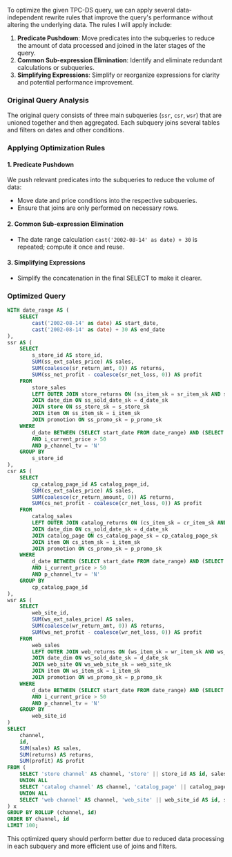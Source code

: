To optimize the given TPC-DS query, we can apply several data-independent rewrite rules that improve the query's performance without altering the underlying data. The rules I will apply include:

1. **Predicate Pushdown**: Move predicates into the subqueries to reduce the amount of data processed and joined in the later stages of the query.
2. **Common Sub-expression Elimination**: Identify and eliminate redundant calculations or subqueries.
3. **Simplifying Expressions**: Simplify or reorganize expressions for clarity and potential performance improvement.

### Original Query Analysis
The original query consists of three main subqueries (`ssr`, `csr`, `wsr`) that are unioned together and then aggregated. Each subquery joins several tables and filters on dates and other conditions.

### Applying Optimization Rules

#### 1. Predicate Pushdown
We push relevant predicates into the subqueries to reduce the volume of data:

- Move date and price conditions into the respective subqueries.
- Ensure that joins are only performed on necessary rows.

#### 2. Common Sub-expression Elimination
- The date range calculation `cast('2002-08-14' as date) + 30` is repeated; compute it once and reuse.

#### 3. Simplifying Expressions
- Simplify the concatenation in the final SELECT to make it clearer.

### Optimized Query
```sql
WITH date_range AS (
    SELECT 
        cast('2002-08-14' as date) AS start_date, 
        cast('2002-08-14' as date) + 30 AS end_date
),
ssr AS (
    SELECT 
        s_store_id AS store_id, 
        SUM(ss_ext_sales_price) AS sales, 
        SUM(coalesce(sr_return_amt, 0)) AS returns, 
        SUM(ss_net_profit - coalesce(sr_net_loss, 0)) AS profit 
    FROM 
        store_sales 
        LEFT OUTER JOIN store_returns ON (ss_item_sk = sr_item_sk AND ss_ticket_number = sr_ticket_number)
        JOIN date_dim ON ss_sold_date_sk = d_date_sk
        JOIN store ON ss_store_sk = s_store_sk
        JOIN item ON ss_item_sk = i_item_sk
        JOIN promotion ON ss_promo_sk = p_promo_sk
    WHERE 
        d_date BETWEEN (SELECT start_date FROM date_range) AND (SELECT end_date FROM date_range)
        AND i_current_price > 50 
        AND p_channel_tv = 'N'
    GROUP BY 
        s_store_id
),
csr AS (
    SELECT 
        cp_catalog_page_id AS catalog_page_id, 
        SUM(cs_ext_sales_price) AS sales, 
        SUM(coalesce(cr_return_amount, 0)) AS returns, 
        SUM(cs_net_profit - coalesce(cr_net_loss, 0)) AS profit 
    FROM 
        catalog_sales 
        LEFT OUTER JOIN catalog_returns ON (cs_item_sk = cr_item_sk AND cs_order_number = cr_order_number)
        JOIN date_dim ON cs_sold_date_sk = d_date_sk
        JOIN catalog_page ON cs_catalog_page_sk = cp_catalog_page_sk
        JOIN item ON cs_item_sk = i_item_sk
        JOIN promotion ON cs_promo_sk = p_promo_sk
    WHERE 
        d_date BETWEEN (SELECT start_date FROM date_range) AND (SELECT end_date FROM date_range)
        AND i_current_price > 50 
        AND p_channel_tv = 'N'
    GROUP BY 
        cp_catalog_page_id
),
wsr AS (
    SELECT 
        web_site_id, 
        SUM(ws_ext_sales_price) AS sales, 
        SUM(coalesce(wr_return_amt, 0)) AS returns, 
        SUM(ws_net_profit - coalesce(wr_net_loss, 0)) AS profit 
    FROM 
        web_sales 
        LEFT OUTER JOIN web_returns ON (ws_item_sk = wr_item_sk AND ws_order_number = wr_order_number)
        JOIN date_dim ON ws_sold_date_sk = d_date_sk
        JOIN web_site ON ws_web_site_sk = web_site_sk
        JOIN item ON ws_item_sk = i_item_sk
        JOIN promotion ON ws_promo_sk = p_promo_sk
    WHERE 
        d_date BETWEEN (SELECT start_date FROM date_range) AND (SELECT end_date FROM date_range)
        AND i_current_price > 50 
        AND p_channel_tv = 'N'
    GROUP BY 
        web_site_id
)
SELECT 
    channel, 
    id, 
    SUM(sales) AS sales, 
    SUM(returns) AS returns, 
    SUM(profit) AS profit 
FROM (
    SELECT 'store channel' AS channel, 'store' || store_id AS id, sales, returns, profit FROM ssr
    UNION ALL
    SELECT 'catalog channel' AS channel, 'catalog_page' || catalog_page_id AS id, sales, returns, profit FROM csr
    UNION ALL
    SELECT 'web channel' AS channel, 'web_site' || web_site_id AS id, sales, returns, profit FROM wsr
) x 
GROUP BY ROLLUP (channel, id) 
ORDER BY channel, id 
LIMIT 100;
```

This optimized query should perform better due to reduced data processing in each subquery and more efficient use of joins and filters.